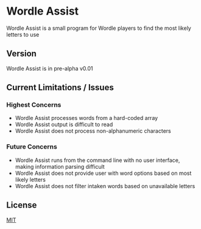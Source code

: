 # Wordle Assist

Wordle Assist is a small program for Wordle players to find the most likely letters to use

## Version

Wordle Assist is in pre-alpha v0.01

## Current Limitations / Issues

### Highest Concerns
 - Wordle Assist processes words from a hard-coded array
 - Wordle Assist output is difficult to read
 - Wordle Assist does not process non-alphanumeric characters

### Future Concerns
 - Wordle Assist runs from the command line with no user interface, making information parsing difficult
 - Wordle Assist does not provide user with word options based on most likely letters
 - Wordle Assist does not filter intaken words based on unavailable letters

## License
[MIT](https://choosealicense.com/licenses/mit/)
